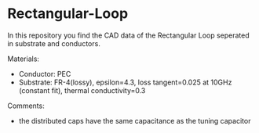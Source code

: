 # Rectangular-Loop

In this repository you find the CAD data of the Rectangular Loop seperated in substrate and conductors.

Materials: 

- Conductor: PEC
- Substrate: FR-4(lossy), epsilon=4.3, loss tangent=0.025 at 10GHz (constant fit), thermal conductivity=0.3

Comments:
- the distributed caps have the same capacitance as the tuning capacitor  
